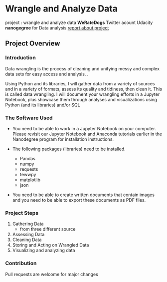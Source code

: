 # Wrangle and Analyze Data
project : wrangle and analyze data **WeRateDogs** Twitter acount
Udacity **nanogegree** for Data analysis 
[report about project]()

## Project Overview 

### Introduction 
   Data wrangling is the process of cleaning and unifying messy and 
complex data sets for easy access and analysis. .
   
   Using Python and its libraries, I will gather data from a variety of 
sources and in a variety of formats, assess its quality and tidiness, then 
clean it. This is called data wrangling. I will document your wrangling efforts 
in a Jupyter Notebook, plus showcase them through analyses and 
visualizations using Python (and its libraries) and/or SQL

### The Software Used 

- You need to be able to work in a Jupyter Notebook on your computer. Please revisit our Jupyter Notebook and Anaconda tutorials earlier in the Nanodegree program for installation instructions.
- The following packages (libraries) need to be installed.
    - Pandas
    - numpy
    - requests
    - tewwpy
    - matplotlib
    - json
    
- You need to be able to create written documents that contain images and you need to be able to export these documents as PDF files.

###  Project Steps 
1. Gathering Data
    - from three different source
2. Assessing Data
3. Cleaning Data
4. Storing and Acting on Wrangled Data
5. Visualizing and analyzing data 


### Contribution 
Pull requests are welcome for major changes
    

